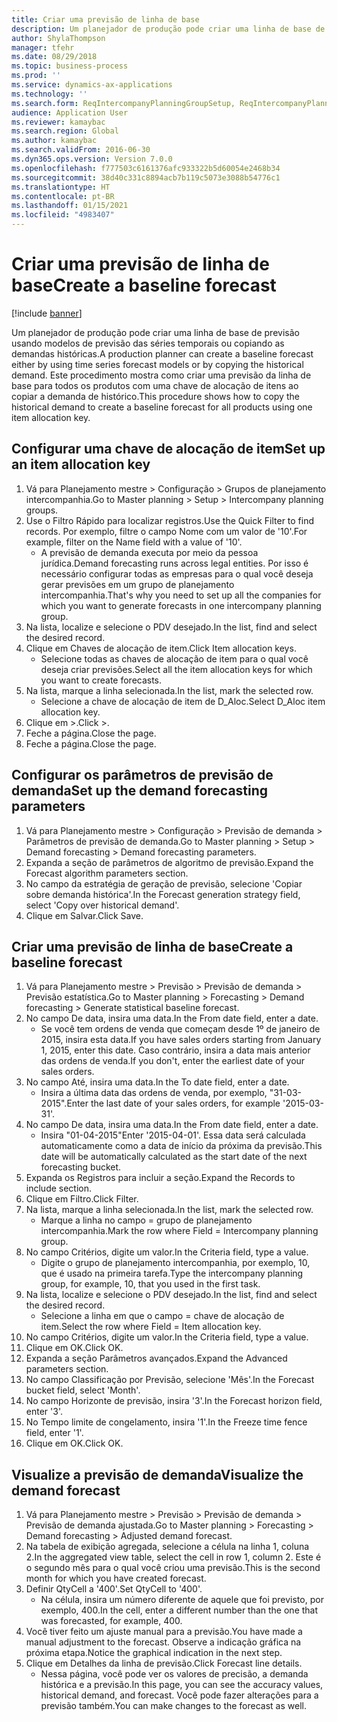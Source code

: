 ```yaml
---
title: Criar uma previsão de linha de base
description: Um planejador de produção pode criar uma linha de base de previsão usando modelos de previsão das séries temporais ou copiando as demandas históricas.
author: ShylaThompson
manager: tfehr
ms.date: 08/29/2018
ms.topic: business-process
ms.prod: ''
ms.service: dynamics-ax-applications
ms.technology: ''
ms.search.form: ReqIntercompanyPlanningGroupSetup, ReqIntercompanyPlanningGroupAllocKeys, ReqDemPlanForecastParameters, ReqDemPlanCreateForecastDialog, SysQueryForm, ReqDemPlanForecastViewer
audience: Application User
ms.reviewer: kamaybac
ms.search.region: Global
ms.author: kamaybac
ms.search.validFrom: 2016-06-30
ms.dyn365.ops.version: Version 7.0.0
ms.openlocfilehash: f777503c6161376afc933322b5d60054e2468b34
ms.sourcegitcommit: 38d40c331c8894acb7b119c5073e3088b54776c1
ms.translationtype: HT
ms.contentlocale: pt-BR
ms.lasthandoff: 01/15/2021
ms.locfileid: "4983407"
---
```

# <a name="create-a-baseline-forecast"></a><span data-ttu-id="cee91-103">Criar uma previsão de linha de base</span><span class="sxs-lookup"><span data-stu-id="cee91-103">Create a baseline forecast</span></span>

[!include [banner](../../includes/banner.md)]

<span data-ttu-id="cee91-104">Um planejador de produção pode criar uma linha de base de previsão usando modelos de previsão das séries temporais ou copiando as demandas históricas.</span><span class="sxs-lookup"><span data-stu-id="cee91-104">A production planner can create a baseline forecast either by using time series forecast models or by copying the historical demand.</span></span> <span data-ttu-id="cee91-105">Este procedimento mostra como criar uma previsão da linha de base para todos os produtos com uma chave de alocação de itens ao copiar a demanda de histórico.</span><span class="sxs-lookup"><span data-stu-id="cee91-105">This procedure shows how to copy the historical demand to create a baseline forecast for all products using one item allocation key.</span></span> 


## <a name="set-up-an-item-allocation-key"></a><span data-ttu-id="cee91-106">Configurar uma chave de alocação de item</span><span class="sxs-lookup"><span data-stu-id="cee91-106">Set up an item allocation key</span></span>
1. <span data-ttu-id="cee91-107">Vá para Planejamento mestre > Configuração > Grupos de planejamento intercompanhia.</span><span class="sxs-lookup"><span data-stu-id="cee91-107">Go to Master planning > Setup > Intercompany planning groups.</span></span>
2. <span data-ttu-id="cee91-108">Use o Filtro Rápido para localizar registros.</span><span class="sxs-lookup"><span data-stu-id="cee91-108">Use the Quick Filter to find records.</span></span> <span data-ttu-id="cee91-109">Por exemplo, filtre o campo Nome com um valor de '10'.</span><span class="sxs-lookup"><span data-stu-id="cee91-109">For example, filter on the Name field with a value of '10'.</span></span>
    * <span data-ttu-id="cee91-110">A previsão de demanda executa por meio da pessoa jurídica.</span><span class="sxs-lookup"><span data-stu-id="cee91-110">Demand forecasting runs across legal entities.</span></span> <span data-ttu-id="cee91-111">Por isso é necessário configurar todas as empresas para o qual você deseja gerar previsões em um grupo de planejamento intercompanhia.</span><span class="sxs-lookup"><span data-stu-id="cee91-111">That's why you need to set up all the companies for which you want to generate forecasts in one intercompany planning group.</span></span>  
3. <span data-ttu-id="cee91-112">Na lista, localize e selecione o PDV desejado.</span><span class="sxs-lookup"><span data-stu-id="cee91-112">In the list, find and select the desired record.</span></span>
4. <span data-ttu-id="cee91-113">Clique em Chaves de alocação de item.</span><span class="sxs-lookup"><span data-stu-id="cee91-113">Click Item allocation keys.</span></span>
    * <span data-ttu-id="cee91-114">Selecione todas as chaves de alocação de item para o qual você deseja criar previsões.</span><span class="sxs-lookup"><span data-stu-id="cee91-114">Select all the item allocation keys for which you want to create forecasts.</span></span>  
5. <span data-ttu-id="cee91-115">Na lista, marque a linha selecionada.</span><span class="sxs-lookup"><span data-stu-id="cee91-115">In the list, mark the selected row.</span></span>
    * <span data-ttu-id="cee91-116">Selecione a chave de alocação de item de D_Aloc.</span><span class="sxs-lookup"><span data-stu-id="cee91-116">Select D_Aloc item allocation key.</span></span>  
6. <span data-ttu-id="cee91-117">Clique em >.</span><span class="sxs-lookup"><span data-stu-id="cee91-117">Click >.</span></span>
7. <span data-ttu-id="cee91-118">Feche a página.</span><span class="sxs-lookup"><span data-stu-id="cee91-118">Close the page.</span></span>
8. <span data-ttu-id="cee91-119">Feche a página.</span><span class="sxs-lookup"><span data-stu-id="cee91-119">Close the page.</span></span>

## <a name="set-up-the-demand-forecasting-parameters"></a><span data-ttu-id="cee91-120">Configurar os parâmetros de previsão de demanda</span><span class="sxs-lookup"><span data-stu-id="cee91-120">Set up the demand forecasting parameters</span></span>
1. <span data-ttu-id="cee91-121">Vá para Planejamento mestre > Configuração > Previsão de demanda > Parâmetros de previsão de demanda.</span><span class="sxs-lookup"><span data-stu-id="cee91-121">Go to Master planning > Setup > Demand forecasting > Demand forecasting parameters.</span></span>
2. <span data-ttu-id="cee91-122">Expanda a seção de parâmetros de algoritmo de previsão.</span><span class="sxs-lookup"><span data-stu-id="cee91-122">Expand the Forecast algorithm parameters section.</span></span>
3. <span data-ttu-id="cee91-123">No campo da estratégia de geração de previsão, selecione 'Copiar sobre demanda histórica'.</span><span class="sxs-lookup"><span data-stu-id="cee91-123">In the Forecast generation strategy field, select 'Copy over historical demand'.</span></span>
4. <span data-ttu-id="cee91-124">Clique em Salvar.</span><span class="sxs-lookup"><span data-stu-id="cee91-124">Click Save.</span></span>

## <a name="create-a-baseline-forecast"></a><span data-ttu-id="cee91-125">Criar uma previsão de linha de base</span><span class="sxs-lookup"><span data-stu-id="cee91-125">Create a baseline forecast</span></span>
1. <span data-ttu-id="cee91-126">Vá para Planejamento mestre > Previsão > Previsão de demanda > Previsão estatística.</span><span class="sxs-lookup"><span data-stu-id="cee91-126">Go to Master planning > Forecasting > Demand forecasting > Generate statistical baseline forecast.</span></span>
2. <span data-ttu-id="cee91-127">No campo De data, insira uma data.</span><span class="sxs-lookup"><span data-stu-id="cee91-127">In the From date field, enter a date.</span></span>
    * <span data-ttu-id="cee91-128">Se você tem ordens de venda que começam desde 1º de janeiro de 2015, insira esta data.</span><span class="sxs-lookup"><span data-stu-id="cee91-128">If you have sales orders starting from January 1, 2015, enter this date.</span></span> <span data-ttu-id="cee91-129">Caso contrário, insira a data mais anterior das ordens de venda.</span><span class="sxs-lookup"><span data-stu-id="cee91-129">If you don't, enter the earliest date of your sales orders.</span></span>  
3. <span data-ttu-id="cee91-130">No campo Até, insira uma data.</span><span class="sxs-lookup"><span data-stu-id="cee91-130">In the To date field, enter a date.</span></span>
    * <span data-ttu-id="cee91-131">Insira a última data das ordens de venda, por exemplo, "31-03-2015".</span><span class="sxs-lookup"><span data-stu-id="cee91-131">Enter the last date of your sales orders, for example '2015-03-31'.</span></span>  
4. <span data-ttu-id="cee91-132">No campo De data, insira uma data.</span><span class="sxs-lookup"><span data-stu-id="cee91-132">In the From date field, enter a date.</span></span>
    * <span data-ttu-id="cee91-133">Insira "01-04-2015"</span><span class="sxs-lookup"><span data-stu-id="cee91-133">Enter '2015-04-01'.</span></span> <span data-ttu-id="cee91-134">Essa data será calculada automaticamente como a data de início da próxima da previsão.</span><span class="sxs-lookup"><span data-stu-id="cee91-134">This date will be automatically calculated as the start date of the next forecasting bucket.</span></span>  
5. <span data-ttu-id="cee91-135">Expanda os Registros para incluir a seção.</span><span class="sxs-lookup"><span data-stu-id="cee91-135">Expand the Records to include section.</span></span>
6. <span data-ttu-id="cee91-136">Clique em Filtro.</span><span class="sxs-lookup"><span data-stu-id="cee91-136">Click Filter.</span></span>
7. <span data-ttu-id="cee91-137">Na lista, marque a linha selecionada.</span><span class="sxs-lookup"><span data-stu-id="cee91-137">In the list, mark the selected row.</span></span>
    * <span data-ttu-id="cee91-138">Marque a linha no campo = grupo de planejamento intercompanhia.</span><span class="sxs-lookup"><span data-stu-id="cee91-138">Mark the row where Field = Intercompany planning group.</span></span>  
8. <span data-ttu-id="cee91-139">No campo Critérios, digite um valor.</span><span class="sxs-lookup"><span data-stu-id="cee91-139">In the Criteria field, type a value.</span></span>
    * <span data-ttu-id="cee91-140">Digite o grupo de planejamento intercompanhia, por exemplo, 10, que é usado na primeira tarefa.</span><span class="sxs-lookup"><span data-stu-id="cee91-140">Type the intercompany planning group, for example, 10, that you used in the first task.</span></span>  
9. <span data-ttu-id="cee91-141">Na lista, localize e selecione o PDV desejado.</span><span class="sxs-lookup"><span data-stu-id="cee91-141">In the list, find and select the desired record.</span></span>
    * <span data-ttu-id="cee91-142">Selecione a linha em que o campo = chave de alocação de item.</span><span class="sxs-lookup"><span data-stu-id="cee91-142">Select the row where Field = Item allocation key.</span></span>  
10. <span data-ttu-id="cee91-143">No campo Critérios, digite um valor.</span><span class="sxs-lookup"><span data-stu-id="cee91-143">In the Criteria field, type a value.</span></span>
11. <span data-ttu-id="cee91-144">Clique em OK.</span><span class="sxs-lookup"><span data-stu-id="cee91-144">Click OK.</span></span>
12. <span data-ttu-id="cee91-145">Expanda a seção Parâmetros avançados.</span><span class="sxs-lookup"><span data-stu-id="cee91-145">Expand the Advanced parameters section.</span></span>
13. <span data-ttu-id="cee91-146">No campo Classificação por Previsão, selecione 'Mês'.</span><span class="sxs-lookup"><span data-stu-id="cee91-146">In the Forecast bucket field, select 'Month'.</span></span>
14. <span data-ttu-id="cee91-147">No campo Horizonte de previsão, insira '3'.</span><span class="sxs-lookup"><span data-stu-id="cee91-147">In the Forecast horizon field, enter '3'.</span></span>
15. <span data-ttu-id="cee91-148">No Tempo limite de congelamento, insira '1'.</span><span class="sxs-lookup"><span data-stu-id="cee91-148">In the Freeze time fence field, enter '1'.</span></span>
16. <span data-ttu-id="cee91-149">Clique em OK.</span><span class="sxs-lookup"><span data-stu-id="cee91-149">Click OK.</span></span>

## <a name="visualize-the-demand-forecast"></a><span data-ttu-id="cee91-150">Visualize a previsão de demanda</span><span class="sxs-lookup"><span data-stu-id="cee91-150">Visualize the demand forecast</span></span>
1. <span data-ttu-id="cee91-151">Vá para Planejamento mestre > Previsão > Previsão de demanda > Previsão de demanda ajustada.</span><span class="sxs-lookup"><span data-stu-id="cee91-151">Go to Master planning > Forecasting > Demand forecasting > Adjusted demand forecast.</span></span>
2. <span data-ttu-id="cee91-152">Na tabela de exibição agregada, selecione a célula na linha 1, coluna 2.</span><span class="sxs-lookup"><span data-stu-id="cee91-152">In the aggregated view table, select the cell in row 1, column 2.</span></span> <span data-ttu-id="cee91-153">Este é o segundo mês para o qual você criou uma previsão.</span><span class="sxs-lookup"><span data-stu-id="cee91-153">This is the second month for which you have created forecast.</span></span>
3. <span data-ttu-id="cee91-154">Definir QtyCell a '400'.</span><span class="sxs-lookup"><span data-stu-id="cee91-154">Set QtyCell to '400'.</span></span>
    * <span data-ttu-id="cee91-155">Na célula, insira um número diferente de aquele que foi previsto, por exemplo, 400.</span><span class="sxs-lookup"><span data-stu-id="cee91-155">In the cell, enter a different number than the one that was forecasted, for example, 400.</span></span>  
4. <span data-ttu-id="cee91-156">Você tiver feito um ajuste manual para a previsão.</span><span class="sxs-lookup"><span data-stu-id="cee91-156">You have made a manual adjustment to the forecast.</span></span> <span data-ttu-id="cee91-157">Observe a indicação gráfica na próxima etapa.</span><span class="sxs-lookup"><span data-stu-id="cee91-157">Notice the graphical indication in the next step.</span></span>
5. <span data-ttu-id="cee91-158">Clique em Detalhes da linha de previsão.</span><span class="sxs-lookup"><span data-stu-id="cee91-158">Click Forecast line details.</span></span>
    * <span data-ttu-id="cee91-159">Nessa página, você pode ver os valores de precisão, a demanda histórica e a previsão.</span><span class="sxs-lookup"><span data-stu-id="cee91-159">In this page, you can see the accuracy values, historical demand, and forecast.</span></span> <span data-ttu-id="cee91-160">Você pode fazer alterações para a previsão também.</span><span class="sxs-lookup"><span data-stu-id="cee91-160">You can make changes to the forecast as well.</span></span>  

